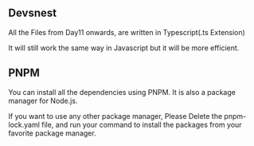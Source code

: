 ## Devsnest

All the Files from Day11 onwards, are written in Typescript(.ts Extension)

It will still work the same way in Javascript but it will be more efficient.

## PNPM

You can install all the dependencies using PNPM. It is also a package manager for Node.js.

If you want to use any other package manager, Please Delete the pnpm-lock.yaml file, and run your command to install the packages from your favorite package manager.
